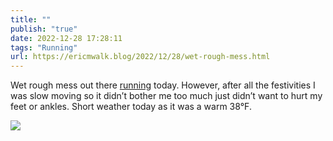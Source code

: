 ```yaml
---
title: ""
publish: "true"
date: 2022-12-28 17:28:11
tags: "Running"
url: https://ericmwalk.blog/2022/12/28/wet-rough-mess.html
---
```


Wet rough mess out there [running](http://www.strava.com/activities/8304540726) today. However, after all the festivities I was slow moving so it didn’t bother me too much just didn’t want to hurt my feet or ankles. Short weather today as it was a warm 38°F.


![](https://ericmwalk.blog/uploads/2022/8fd3286dd0.jpg)